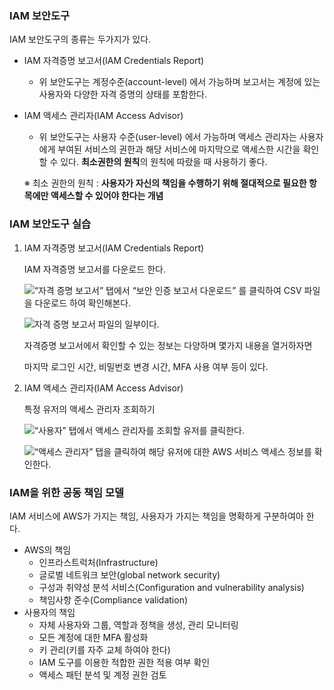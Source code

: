 
### IAM 보안도구


IAM 보안도구의 종류는 두가지가 있다.

- IAM 자격증명 보고서(IAM Credentials Report)
	- 위 보안도구는 계정수준(account-level) 에서 가능하며 보고서는 계정에 있는 사용자와 다양한 자격 증명의 상태를 포함한다.
- IAM 액세스 관리자(IAM Access Advisor)
	- 위 보안도구는 사용자 수준(user-level) 에서 가능하며 액세스 관리자는 사용자에게 부여된 서비스의 권한과 해당 서비스에 마지막으로 액세스한 시간을 확인할 수 있다.
	**최소권한의 원칙**의 원칙에 따랐을 때 사용하기 좋다.

	※ 최소 권한의 원칙 : **사용자가 자신의 책임을 수행하기 위해 절대적으로 필요한 항목에만 액세스할 수 있어야 한다는 개념**


### IAM 보안도구 실습

1. IAM 자격증명 보고서(IAM Credentials Report)

	IAM 자격증명 보고서를 다운로드 한다.


	![“자격 증명 보고서” 탭에서 “보안 인증 보고서 다운로드” 를 클릭하여 CSV 파일을 다운로드 하여 확인해본다.](https://s3.us-west-2.amazonaws.com/secure.notion-static.com/08698e49-8451-4ea4-af78-dafc07349bd9/Untitled.png?X-Amz-Algorithm=AWS4-HMAC-SHA256&X-Amz-Content-Sha256=UNSIGNED-PAYLOAD&X-Amz-Credential=AKIAT73L2G45EIPT3X45%2F20230902%2Fus-west-2%2Fs3%2Faws4_request&X-Amz-Date=20230902T083402Z&X-Amz-Expires=3600&X-Amz-Signature=9c0e0d23f36e2bd39756098acd7dda880d365483c1ac8e711926f07c1c3f5f6a&X-Amz-SignedHeaders=host&x-id=GetObject)


	![자격 증명 보고서 파일의 일부이다. ](https://s3.us-west-2.amazonaws.com/secure.notion-static.com/d7c3022c-2f39-490b-bdd5-648ef8503fe6/Untitled.png?X-Amz-Algorithm=AWS4-HMAC-SHA256&X-Amz-Content-Sha256=UNSIGNED-PAYLOAD&X-Amz-Credential=AKIAT73L2G45EIPT3X45%2F20230902%2Fus-west-2%2Fs3%2Faws4_request&X-Amz-Date=20230902T083402Z&X-Amz-Expires=3600&X-Amz-Signature=f089870fc458d7e1396ef83c1aaa4e900a7e3062591cc2c51f08e8b9c7a30eb0&X-Amz-SignedHeaders=host&x-id=GetObject)


	자격증명 보고서에서 확인할 수 있는 정보는 다양하며 몇가지 내용을 열거하자면


	마지막 로그인 시간, 비밀번호 변경 시간, MFA 사용 여부 등이 있다.

2. IAM 액세스 관리자(IAM Access Advisor)

	특정 유저의 액세스 관리자 조회하기


	![“사용자” 탭에서 액세스 관리자를 조회할 유저를 클릭한다.](https://s3.us-west-2.amazonaws.com/secure.notion-static.com/4507e401-3c3d-4620-8590-eed155c20a23/Untitled.png?X-Amz-Algorithm=AWS4-HMAC-SHA256&X-Amz-Content-Sha256=UNSIGNED-PAYLOAD&X-Amz-Credential=AKIAT73L2G45EIPT3X45%2F20230902%2Fus-west-2%2Fs3%2Faws4_request&X-Amz-Date=20230902T083403Z&X-Amz-Expires=3600&X-Amz-Signature=bd1ea2b22237ecfc3f58221cdaefc85c6876a208d301a469fe426baffd04b2ee&X-Amz-SignedHeaders=host&x-id=GetObject)


	![“액세스 관리자” 탭을 클릭하여 해당 유저에 대한 AWS 서비스 액세스 정보를 확인한다.](https://s3.us-west-2.amazonaws.com/secure.notion-static.com/a3c935df-55c4-4996-b78f-719c31fe8e1d/Untitled.png?X-Amz-Algorithm=AWS4-HMAC-SHA256&X-Amz-Content-Sha256=UNSIGNED-PAYLOAD&X-Amz-Credential=AKIAT73L2G45EIPT3X45%2F20230902%2Fus-west-2%2Fs3%2Faws4_request&X-Amz-Date=20230902T083403Z&X-Amz-Expires=3600&X-Amz-Signature=e47231fd81cc78708e5a7d3179d4959f559f11760ecccbbe340ad314a1bb11be&X-Amz-SignedHeaders=host&x-id=GetObject)


### IAM을 위한 공동 책임 모델


IAM 서비스에 AWS가 가지는 책임, 사용자가 가지는 책임을 명확하게 구분하여아 한다.

- AWS의 책임
	- 인프라스트럭처(Infrastructure)
	- 글로벌 네트워크 보안(global network security)
	- 구성과 취약성 분석 서비스(Configuration and vulnerability analysis)
	- 책임사항 준수(Compliance validation)
- 사용자의 책임
	- 자체 사용자와 그룹, 역할과 정책을 생성, 관리 모니터링
	- 모든 계정에 대한 MFA 활성화
	- 키 관리(키를 자주 교체 하여야 한다)
	- IAM 도구를 이용한 적합한 권한 적용 여부 확인
	- 액세스 패턴 분석 및 계정 권한 검토
